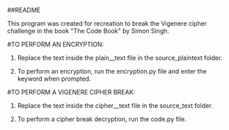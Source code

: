 ##README

This program was created for recreation to break the Vigenere cipher challenge in the book "The Code Book" by Simon Singh.


#TO PERFORM AN ENCRYPTION:
1. Replace the text inside the plain__text file in the source_plaintext folder.

2. To perform an encryption, run the encryption.py file and enter the keyword when prompted.


#TO PERFORM A VIGENERE CIPHER BREAK:
1. Replace the text inside the cipher__text file in the source_text folder.

2. To perform a cipher break decryption, run the code.py file.
